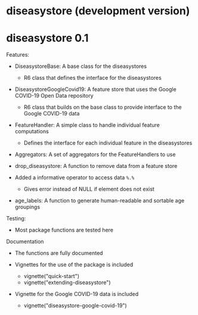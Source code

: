 # diseasystore (development version)

# diseasystore 0.1

Features:
* DiseasystoreBase: A base class for the diseasystores
  * R6 class that defines the interface for the diseasystores

* DiseasystoreGoogleCovid19: A feature store that uses the Google COVID-19 Open Data repository
  * R6 class that builds on the base class to provide interface to the Google COVID-19 data

* FeatureHandler: A simple class to handle individual feature computations
  * Defines the interface for each individual feature in the diseasystores

* Aggregators: A set of aggregators for the FeatureHandlers to use

* drop_diseasystore: A function to remove data from a feature store

* Added a informative operator to access data `%.%`
  * Gives error instead of NULL if element does not exist

* age_labels: A function to generate human-readable and sortable age groupings

Testing:
* Most package functions are tested here

Documentation
* The functions are fully documented

* Vignettes for the use of the package is included
  * vignette("quick-start")
  * vignette("extending-diseasystore")

* Vignette for the Google COVID-19 data is included
  * vignette("diseasystore-google-covid-19")
